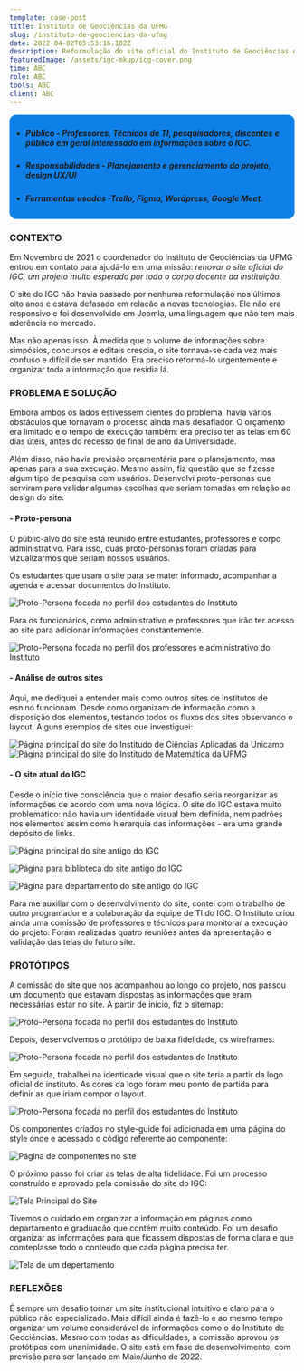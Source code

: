 ```yaml
---
template: case-post
title: Instituto de Geociências da UFMG
slug: /instituto-de-geociencias-da-ufmg
date: 2022-04-02T05:53:16.102Z
description: Reformulação do site oficial do Instituto de Geociências da Universidade Federal de Minas Gerais.
featuredImage: /assets/igc-mkup/icg-cover.png
time: ABC
role: ABC
tools: ABC
client: ABC
---
```

<style>
.container-info {
  background-color: #0f80e8;
  border-radius: 12px;
  padding: 0.3rem;
  margin-bottom:0.3rem;
  margin-top:0.3rem;
}
</style>

<div class="container-info"> 

* ##### ***Público*** - Professores, Técnicos de TI, pesquisadores, discentes e público em geral interessado em informações sobre o IGC.
* ##### ***Responsabilidades*** - Planejamento e gerenciamento do projeto, design UX/UI
* ##### ***Ferramentas usadas*** -Trello, Figma, Wordpress, Google Meet. 
</div>

### CONTEXTO 

Em Novembro de 2021 o coordenador do Instituto de Geociências da UFMG entrou em contato para ajudá-lo em uma missão: *renovar o site oficial do IGC, um projeto muito esperado por todo o corpo docente da instituição.* 

O site do IGC não havia passado por nenhuma reformulação nos últimos oito anos e estava defasado em relação a novas tecnologias. Ele não era responsivo e foi desenvolvido em Joomla, uma linguagem que não tem mais aderência no mercado.

Mas não apenas isso. À medida que o volume de informações sobre simpósios, concursos e editais crescia, o site tornava-se cada vez mais confuso e difícil de ser mantido. Era preciso reformá-lo urgentemente e organizar toda a informação que residia lá.

### PROBLEMA E SOLUÇÃO

Embora ambos os lados estivessem cientes do problema, havia vários obstáculos que tornavam o processo ainda mais desafiador. O orçamento era limitado e o tempo de execução também: era preciso ter as telas em 60 dias úteis, antes do recesso de final de ano da Universidade.

Além disso, não havia previsão orçamentária para o planejamento, mas apenas para a sua execução. Mesmo assim, fiz questão que se fizesse algum tipo de pesquisa com usuários. Desenvolvi proto-personas que serviram para validar algumas escolhas que seriam tomadas em relação ao design do site.

#### - Proto-persona

O públic-alvo do site está reunido entre estudantes, professores e corpo administrativo. Para isso, duas proto-personas foram criadas para vizualizarmos que seriam nossos usuários.

Os estudantes que usam o site para se mater informado, acompanhar a agenda e acessar documentos do Instituto. 

![Proto-Persona focada no perfil dos estudantes do Instituto](/assets/igc-mkup/proto-persona-01.png "Proto-Persona focada no perfil dos estudantes do Instituto")

Para os funcionários, como administrativo e professores que irão ter acesso ao site para adicionar informações constantemente.

![Proto-Persona focada no perfil dos professores e administrativo do Instituto](/assets/igc-mkup/proto-persona-02.png "Proto-Persona focada no perfil dos professores e administrativo do Instituto")

#### - Análise de outros sites

Aqui, me dediquei a entender mais como outros sites de institutos de esnino funcionam. Desde como organizam de informação como a disposição dos elementos, testando todos os fluxos dos sites observando o layout. Alguns exemplos de sites que investiguei:

![Página principal do site do Institudo de Ciências Aplicadas da Unicamp](/assets/igc-mkup/apl.png "Página principal do site Ciências Aplicadas da Unicamp")
![Página principal do site do Institudo de Matemática da UFMG](/assets/igc-mkup/mat.png "Página principal do site do Institudo de Matemática da UFMG")

#### - O site atual do IGC

Desde o início tive consciência que o maior desafio seria reorganizar as informações de acordo com uma nova lógica. O site do IGC estava muito problemático: não havia um identidade visual bem definida, nem padrões nos elementos assim como hierarquia das informações -  era uma grande depósito de links.

![Página principal do site antigo do IGC](/assets/igc-mkup/site-atual.png "Página principal do site antigo do IGC")

![Página para biblioteca do site antigo do IGC](/assets/igc-mkup/site-atual-02.png "Página da biblioteca do site antigo do IGC")

![Página para departamento do site antigo do IGC](/assets/igc-mkup/site-atual-04.png "Página para departamento do site antigo do IGC")

Para me auxiliar com o desenvolvimento do site, contei com o trabalho de outro programador e a colaboração da equipe de TI do IGC. O Instituto criou ainda uma comissão de professores e técnicos para monitorar a execução do projeto. Foram realizadas quatro reuniões antes da apresentação e validação das telas do futuro site. 

### PROTÓTIPOS

A comissão do site que nos acompanhou ao longo do projeto, nos passou um documento que estavam dispostas as informações que eram necessárias estar no site. A partir de ínicio, fiz o sitemap:

![Proto-Persona focada no perfil dos estudantes do Instituto](/assets/igc-mkup/sitemap.png "Sitemap")

Depois, desenvolvemos o protótipo de baixa fidelidade, os wireframes. 

![Proto-Persona focada no perfil dos estudantes do Instituto](/assets/igc-mkup/wire.png "Proto-Persona focada no perfil dos estudantes do Instituto")

Em seguida, trabalhei na identidade visual que o site teria a partir da logo oficial do instituto. As cores da logo foram meu ponto de partida para definir as que iriam compor o layout.

![Proto-Persona focada no perfil dos estudantes do Instituto](/assets/igc-mkup/style-guide.png "Proto-Persona focada no perfil dos estudantes do Instituto")

Os componentes criados no style-guide foi adicionada em uma página do style onde e acessado o código referente ao componente:

![Página de componentes no site](https://i.imgur.com/sEikzZ5.gif "Página de componentes no site")

O próximo passo foi criar as telas de alta fidelidade. Foi um processo construído e aprovado pela comissão do site do IGC:

![Tela Principal do Site](https://i.imgur.com/iT1oppH.gif "Tela Principal do Site")

Tivemos o cuidado em organizar a informação em páginas como departamento e graduação que contém muito conteúdo. Foi um desafio organizar as informações para que ficassem dispostas de forma clara e que comteplasse todo o conteúdo que cada página precisa ter.

![Tela de um depertamento](https://i.imgur.com/4ZhsHim.gif "Tela de um depertamento")

### REFLEXÕES

É sempre um desafio tornar um site institucional intuitivo e claro para o público não especializado. Mais difícil ainda é fazê-lo e ao mesmo tempo organizar um volume considerável de informações como o do Instituto de Geociências. Mesmo com todas as dificuldades, a comissão aprovou os protótipos com unanimidade. O site está em fase de desenvolvimento, com previsão para ser lançado em Maio/Junho de 2022.
